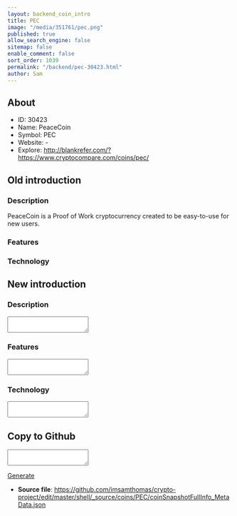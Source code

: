 ```yaml
---
layout: backend_coin_intro
title: PEC
image: "/media/351761/pec.png"
published: true
allow_search_engine: false
sitemap: false
enable_comment: false
sort_order: 1039
permalink: "/backend/pec-30423.html"
author: Sam
---
```


## About

- ID: 30423
- Name: PeaceCoin
- Symbol: PEC
- Website: -
- Explore: http://blankrefer.com/?https://www.cryptocompare.com/coins/pec/


## Old introduction

### Description

<p>PeaceCoin is a Proof of Work cryptocurrency created to be easy-to-use for new users.</p>

### Features


### Technology




## New introduction


### Description
<textarea id="meta_description" name="description"></textarea>

### Features
<textarea id="meta_features" name="features"></textarea>

### Technology
<textarea id="meta_technology" name="technology"></textarea>


## Copy to Github

<textarea id="coinsnapshotfullinfo_metadata"></textarea>

<a href="#gen" onclick="generateMetaDatJson()">Generate</a>

- **Source file**: <a href="https://github.com/imsamthomas/crypto-project/edit/master/shell/_source/coins/PEC/coinSnapshotFullInfo_MetaData.json">https://github.com/imsamthomas/crypto-project/edit/master/shell/_source/coins/PEC/coinSnapshotFullInfo_MetaData.json</a>


